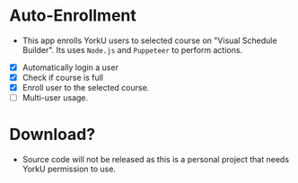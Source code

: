 # Auto-Enrollment
 - This app enrolls YorkU users to selected course on "Visual Schedule Builder". Its uses `Node.js` and `Puppeteer` to perform actions.

- [x] Automatically login a user
- [x] Check if course is full
- [x] Enroll user to the selected course.
- [ ] Multi-user usage.

# Download?
- Source code will not be released as this is a personal project that needs YorkU permission to use.
